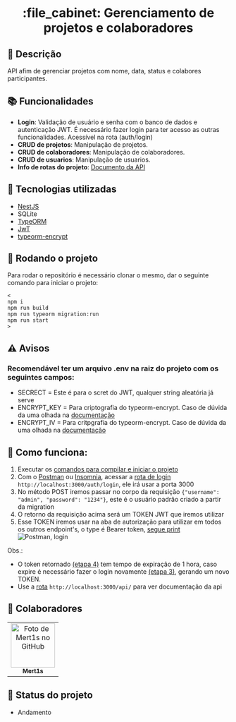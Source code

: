 <h1 align="center">:file_cabinet: Gerenciamento de projetos e colaboradores</h1>

## :memo: Descrição
API afim de gerenciar projetos com nome, data, status e colabores participantes.

## :books: Funcionalidades
* <b>Login</b>: Validação de usuário e senha com o banco de dados e autenticação JWT. É necessário fazer login para ter acesso as outras funcionalidades. Acessível na rota (auth/login)
* <b>CRUD de projetos</b>: Manipulação de projetos.
* <b>CRUD de colaboradores</b>: Manipulação de colaboradores.
* <b>CRUD de usuarios</b>: Manipulação de usuarios.
* <b>Info de rotas do projeto</b>: [Documento da API](http://localhost:3000/api/)

## :wrench: Tecnologias utilizadas
* [NestJS](https://nestjs.com/)
* SQLite
* [TypeORM](https://typeorm.io/#/)
* [JwT](https://jwt.io/)
* [typeorm-encrypt](https://github.com/generalpiston/typeorm-encrypted)

## :rocket: <span id="rodando_o_projeto">Rodando o projeto</span>
Para rodar o repositório é necessário clonar o mesmo, dar o seguinte comando para iniciar o projeto:
```
<
npm i
npm run build
npm run typeorm migration:run
npm run start
>
```

## :warning: Avisos
### Recomendável ter um arquivo .env na raiz do projeto com os seguintes campos:
* SECRECT = Este é para o scret do JWT, qualquer string aleatória já serve
* ENCRYPT_KEY = Para criptografia do typeorm-encrypt. Caso de dúvida da uma olhada na [documentação](https://github.com/generalpiston/typeorm-encrypted)
* ENCRYPT_IV = Para critpgrafia do typeorm-encrypt. Caso de dúvida da uma olhada na [documentação](https://github.com/generalpiston/typeorm-encrypted)

<!-- ## :soon: Implementação futura
* O que será implementado na próxima sprint? -->

## :runner: Como funciona:
1. Executar os <a href="#rodando_o_projeto">comandos para compilar e iniciar o projeto</a>
2. Com o [Postman](https://www.postman.com/) ou [Insomnia](https://insomnia.rest/download), acessar a [rota de login](http://localhost:3000/auth/login) `http://localhost:3000/auth/login`, ele irá usar a porta 3000
3. <span id="etapa_3">No método POST iremos passar no corpo da requisição `{"username": "admin", "password": "1234"}`, este é o usuário padrão criado a partir da migration</span>
4. <span id="etapa_4">O retorno da requisição acima será um TOKEN JWT que iremos utilizar</span>
5. Esse TOKEN iremos usar na aba de autorização para utilizar em todos os outros endpoint's, o type é Bearer token, [segue print](https://i.ibb.co/g64YFDh/postman-usando-o-token.png) <img src ="https://i.ibb.co/g64YFDh/postman-usando-o-token.png" alt="Postman, login">

Obs.:
* O token retornado <a href="#etapa_4">(etapa 4)</a> tem tempo de expiração de 1 hora, caso expire é necessário fazer o login novamente <a href="#etapa_3">(etapa 3)</a>, gerando um novo TOKEN.
* Use a [rota](http://localhost:3000/api/) `http://localhost:3000/api/` para ver documentação da api

## :handshake: Colaboradores
<table>
  <tr>
    <td align="center">
      <a href="https://github.com/Mert1s">
        <img src="https://avatars.githubusercontent.com/u/70107407?v=4" width="100px;" alt="Foto de Mert1s no GitHub"/><br>
        <sub>
          <b>Mert1s</b>
        </sub>
      </a>
    </td>
  </tr>
</table>

## :dart: Status do projeto
* Andamento
